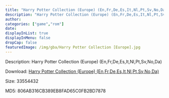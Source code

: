 ```yaml
---
title: "Harry Potter Collection (Europe) (En,Fr,De,Es,It,Nl,Pt,Sv,No,Da)"
description: "Harry Potter Collection (Europe) (En,Fr,De,Es,It,Nl,Pt,Sv,No,Da)"
author: 
categories: ["game","rom"]
date: 
displayInList: true
displayInMenu: false
dropCap: false
featuredImage: /img/gba/Harry Potter Collection [Europe].jpg
---
```


Description: Harry Potter Collection (Europe) (En,Fr,De,Es,It,Nl,Pt,Sv,No,Da)

Download: <a style="text-decoration:underline;" href="https://mega.nz/#!TeBm1YqR!bFZ3mGASn1qeAdNo4J9L7hpQI2d-Ox-9efZmzJDB0XY" target = "_blank" rel = "nofollow" > Harry Potter Collection (Europe) (En,Fr,De,Es,It,Nl,Pt,Sv,No,Da)</a>

Size: 33554432

MD5: 806AB316CB389EB8FAD65C0FB2BD7878

